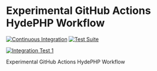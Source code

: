 # Experimental GitHub Actions HydePHP Workflow

[![Continuous Integration](https://github.com/hydephp/action/actions/workflows/continuous-integration.yml/badge.svg)](https://github.com/hydephp/action/actions/workflows/continuous-integration.yml)
[![Test Suite](https://github.com/hydephp/action/actions/workflows/test-suite.yml/badge.svg)](https://github.com/hydephp/action/actions/workflows/test-suite.yml)

[![Integration Test 1](https://github.com/hyde-staging/github-action-test-project-1/actions/workflows/test.yml/badge.svg)](https://github.com/hyde-staging/github-action-test-project-1/actions/workflows/test.yml)

Experimental GitHub Actions HydePHP Workflow
